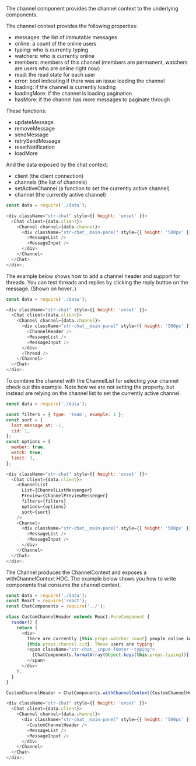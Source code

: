 The channel component provides the channel context to the underlying components.

The channel context provides the following properties:

- messages: the list of immutable messages
- online: a count of the online users
- typing: who is currently typing
- watchers: who is currently online
- members: members of this channel (members are permanent, watchers are users who are online right now)
- read: the read state for each user
- error: bool indicating if there was an issue loading the channel
- loading: if the channel is currently loading
- loadingMore: if the channel is loading pagination
- hasMore: if the channel has more messages to paginate through

These functions:

- updateMessage
- removeMessage
- sendMessage
- retrySendMessage
- resetNotification
- loadMore

And the data exposed by the chat context:

- client (the client connection)
- channels (the list of channels)
- setActiveChannel (a function to set the currently active channel)
- channel (the currently active channel)

```js
const data = require('./data');

<div className="str-chat" style={{ height: 'unset' }}>
  <Chat client={data.client}>
    <Channel channel={data.channel}>
      <div className="str-chat__main-panel" style={{ height: '500px' }}>
        <MessageList />
        <MessageInput />
      </div>
    </Channel>
  </Chat>
</div>;
```

The example below shows how to add a channel header and support for threads.
You can test threads and replies by clicking the reply button on the message.
(Shown on hover..)

```js
const data = require('./data');

<div className="str-chat" style={{ height: 'unset' }}>
  <Chat client={data.client}>
    <Channel channel={data.channel}>
      <div className="str-chat__main-panel" style={{ height: '500px' }}>
        <ChannelHeader />
        <MessageList />
        <MessageInput />
      </div>
      <Thread />
    </Channel>
  </Chat>
</div>;
```

To combine the channel with the ChannelList for selecting your channel check out this example.
Note how we are not setting the <Channel channel={} /> property, but instead are relying on the channel list to set the currently active channel.

```js
const data = require('./data');

const filters = { type: 'team', example: 1 };
const sort = {
  last_message_at: -1,
  cid: 1,
};
const options = {
  member: true,
  watch: true,
  limit: 3,
};

<div className="str-chat" style={{ height: 'unset' }}>
  <Chat client={data.client}>
    <ChannelList
      List={ChannelListMessenger}
      Preview={ChannelPreviewMessenger}
      filters={filters}
      options={options}
      sort={sort}
    />
    <Channel>
      <div className="str-chat__main-panel" style={{ height: '500px' }}>
        <MessageList />
        <MessageInput />
      </div>
    </Channel>
  </Chat>
</div>;
```

The Channel produces the ChannelContext and exposes a withChannelContext HOC.
The example below shows you how to write components that consume the channel context.

```js
const data = require('./data');
const React = require('react');
const ChatComponents = require('../');

class CustomChannelHeader extends React.PureComponent {
  render() {
    return (
      <div>
        There are currently {this.props.watcher_count} people online in channel
        {this.props.channel.cid}. These users are typing:
        <span className="str-chat__input-footer--typing">
          {ChatComponents.formatArray(Object.keys(this.props.typing))}
        </span>
      </div>
    );
  }
}

CustomChannelHeader = ChatComponents.withChannelContext(CustomChannelHeader);

<div className="str-chat" style={{ height: 'unset' }}>
  <Chat client={data.client}>
    <Channel channel={data.channel}>
      <div className="str-chat__main-panel" style={{ height: '500px' }}>
        <CustomChannelHeader />
        <MessageList />
        <MessageInput />
      </div>
    </Channel>
  </Chat>
</div>;
```
